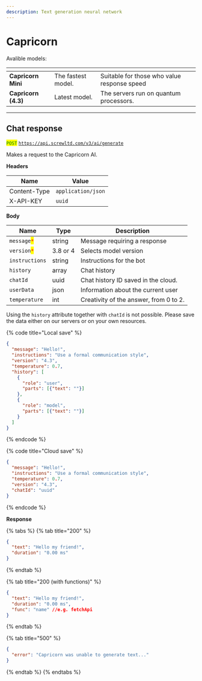 ```yaml
---
description: Text generation neural network
---
```


# Capricorn

Avalible models:

<table data-card-size="large" data-view="cards"><thead><tr><th></th><th></th><th></th></tr></thead><tbody><tr><td><strong>Capricorn Mini</strong></td><td>The fastest model. </td><td>Suitable for those who value response speed</td></tr><tr><td><strong>Capricorn (4.3)</strong></td><td>Latest model.</td><td>The servers run on quantum processors.</td></tr></tbody></table>

***

## Chat response

<mark style="color:green;">`POST`</mark> [`https://api.screwltd.com/v3/ai/generate`](https://api.screwltd.com/v3/ai/generate)

Makes a request to the Capricorn AI.

**Headers**

| Name         | Value              |
| ------------ | ------------------ |
| Content-Type | `application/json` |
| X-API-KEY    | `uuid`             |

**Body**

| Name                                         | Type     | Description                            |
| -------------------------------------------- | -------- | -------------------------------------- |
| `message`<mark style="color:red;">`*`</mark> | string   | Message requiring a response           |
| `version`<mark style="color:red;">`*`</mark> | 3.8 or 4 | Selects model version                  |
| `instructions`                               | string   | Instructions for the bot               |
| `history`                                    | array    | Chat history                           |
| `chatId`                                     | uuid     | Chat history ID saved in the cloud.    |
| `userData`                                   | json     | Information about the current user     |
| `temperature`                                | int      | Creativity of the answer, from 0 to 2. |

Using the `history` attribute together with `chatId` is not possible. Please save the data either on our servers or on your own resources.

{% code title="Local save" %}
```json
{
  "message": "Hello!",
  "instructions": "Use a formal communication style",
  "version": "4.3",
  "temperature": 0.7,
  "history": [
    {
      "role": "user",
      "parts": [{"text": ""}]
    },
    {
      "role": "model",
      "parts": [{"text": ""}]
    }
  ]
}
```
{% endcode %}

{% code title="Cloud save" %}
```json
{
  "message": "Hello!",
  "instructions": "Use a formal communication style",
  "temperature": 0.7,
  "version": "4.3",
  "chatId": "uuid"
}
```
{% endcode %}

**Response**

{% tabs %}
{% tab title="200" %}
```json
{
  "text": "Hello my friend!",
  "duration": "0.00 ms"
}
```
{% endtab %}

{% tab title="200 (with functions)" %}
```json
{
  "text": "Hello my friend!",
  "duration": "0.00 ms",
  "func": "name" //e.g. fetchApi
}
```
{% endtab %}

{% tab title="500" %}
```json
{
  "error": "Capricorn was unable to generate text..."
}
```
{% endtab %}
{% endtabs %}

